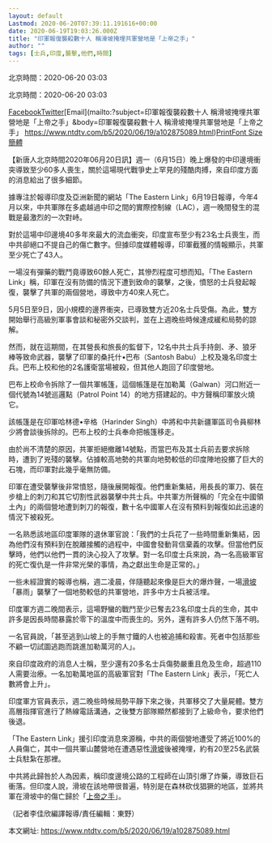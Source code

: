```yaml
---
layout: default
Lastmod: 2020-06-20T07:39:11.191616+00:00
date: 2020-06-19T19:03:26.000Z
title: "印軍報復襲殺數十人 稱滑坡掩埋共軍營地是「上帝之手」"
author: ""
tags: [士兵,印度,襲擊,他們,時間]
---
```


北京時間：2020-06-20 03:03

北京時間：2020-06-20 03:03

[Facebook](https://www.facebook.com/sharer/sharer.php?u=https://www.ntdtv.com/b5/2020/06/19/a102875089.html)[Twitter](https://twitter.com/intent/tweet?text=%E5%8D%B0%E8%BB%8D%E5%A0%B1%E5%BE%A9%E8%A5%B2%E6%AE%BA%E6%95%B8%E5%8D%81%E4%BA%BA+%E7%A8%B1%E6%BB%91%E5%9D%A1%E6%8E%A9%E5%9F%8B%E5%85%B1%E8%BB%8D%E7%87%9F%E5%9C%B0%E6%98%AF%E3%80%8C%E4%B8%8A%E5%B8%9D%E4%B9%8B%E6%89%8B%E3%80%8D&url=https://www.ntdtv.com/b5/2020/06/19/a102875089.html&via=ntdchinese)[Email](mailto:?subject=印軍報復襲殺數十人 稱滑坡掩埋共軍營地是「上帝之手」&body=印軍報復襲殺數十人 稱滑坡掩埋共軍營地是「上帝之手」 https://www.ntdtv.com/b5/2020/06/19/a102875089.html)[Print](#Print)[Font Size](javascript:void(0))[簡體](https://www.ntdtv.com/gb/2020/06/19/a102875089.html)

【新唐人北京時間2020年06月20日訊】週一（6月15日）晚上爆發的中印邊境衝突導致至少60多人喪生，關於這場現代戰爭史上罕見的殘酷肉搏，來自印度方面的消息給出了很多細節。

據專注於報導印度及亞洲新聞的網站「The Eastern Link」6月19日報導，今年4月以來，中共軍隊在多處越過中印之間的實際控制線（LAC），週一晚間發生的混戰是最激烈的一次對峙。

對於這場中印邊境40多年來最大的流血衝突，印度宣布至少有23名士兵喪生，而中共卻絕口不提自己的傷亡數字。但據印度媒體報導，印軍截獲的情報顯示，共軍至少死亡了43人。

一場沒有彈藥的戰鬥竟導致60餘人死亡，其慘烈程度可想而知。「The Eastern Link」稱，印軍在沒有防備的情況下遭到致命的襲擊，之後，憤怒的士兵發起報復，襲擊了共軍的兩個營地，導致中方40來人死亡。

5月5日至9日，因小規模的邊界衝突，已導致雙方近20名士兵受傷。為此，雙方開始舉行高級別軍事會談和秘密外交談判，並在上週晚些時候達成緩和局勢的諒解。

然而，就在這期間，在其營長和旅長的監督下，12名中共士兵手持劍、矛、狼牙棒等致命武器，襲擊了印軍的桑托什•巴布（Santosh Babu）上校及幾名印度士兵。巴布上校和他的2名護衛當場被殺，但其他人跑回了印度營地。

巴布上校命令拆除了一個共軍帳篷，這個帳篷是在加勒萬（Galwan）河口附近一個代號為14號巡邏點（Patrol Point 14）的地方搭建起的。中方聲稱印軍放火燒它。

該帳篷是在印軍哈林德•辛格（Harinder Singh）中將和中共新疆軍區司令員柳林少將會談後拆除的。巴布上校的士兵奉命把帳篷移走。

由於尚不清楚的原因，共軍拒絕撤離14號點，而當巴布及其士兵前去要求拆除時，遭到了兇殘的襲擊。佔據較高地勢的共軍向地勢較低的印度陣地投擲了巨大的石塊，而印軍對此幾乎毫無防備。

印軍在遭受襲擊後非常憤怒，隨後展開報復。他們重新集結，用長長的軍刀、裝在步槍上的刺刀和其它切割性武器襲擊中共士兵。中共軍方所聲稱的「完全在中國領土內」的兩個營地遭到刺刀的報復，數十名中國軍人在沒有預料到報復如此迅速的情況下被殺死。

一名熟悉該地區印度軍隊的退休軍官說：「我們的士兵花了一些時間重新集結，因為他們沒有預料到在脫離接觸的過程中，中國會發動背信棄義的攻擊。但當他們反擊時，他們以他們一貫的決心投入了攻擊。對一名印度士兵來說，為一名高級軍官的死亡復仇是一件非常光榮的事情，為之獻出生命是正常的。」

一些未經證實的報導也稱，週二凌晨，伴隨聽起來像是巨大的爆炸聲，一場[滑坡](https://www.ntdtv.com/b5/滑坡.htm)「暴雨」襲擊了一個地勢較低的共軍營地，許多中方士兵被活埋。

印度軍方週二晚間表示，這場野蠻的戰鬥至少已奪去23名印度士兵的生命，其中許多是因長時間暴露於零下的溫度中而喪生的。另外，還有許多人仍然下落不明。

一名官員說，「甚至逃到山坡上的手無寸鐵的人也被追捕和殺害。死者中包括那些不顧一切試圖逃跑而跳進加勒萬河的人」。

來自印度政府的消息人士稱，至少還有20多名士兵傷勢嚴重且危及生命，超過110人需要治療。一名加勒萬地區的高級軍官對「The Eastern Link」表示，「死亡人數將會上升」。

印度軍方官員表示，週二晚些時候局勢平靜下來之後，共軍移交了大量屍體。雙方高層指揮官進行了熱線電話溝通，之後雙方部隊顯然都接到了上級命令，要求他們後退。

「The Eastern Link」援引印度消息來源稱，中共的兩個營地遭受了將近100%的人員傷亡，其中一個共軍山麓營地在遭遇惡性[滑坡](https://www.ntdtv.com/b5/滑坡.htm)後被掩埋，約有20至25名武裝士兵駐紮在那裡。

中共將此歸咎於人為因素，稱印度邊境公路的工程師在山頂引爆了炸藥，導致巨石衝落。但印度人說，滑坡在該地帶很普遍，特別是在森林砍伐猖獗的地區，並將共軍在滑坡中的傷亡歸於「[上帝之手](https://www.ntdtv.com/b5/上帝之手.htm)」。

（記者李佳欣編譯報導/責任編輯：東野）

本文網址: https://www.ntdtv.com/b5/2020/06/19/a102875089.html

